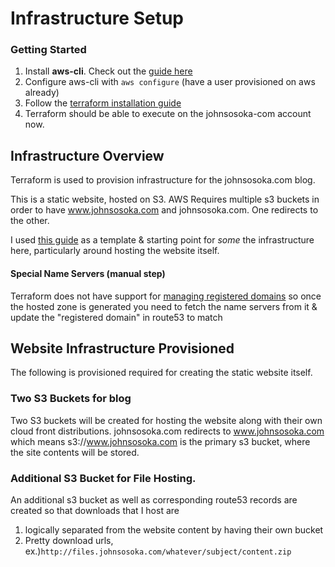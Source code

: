 # Infrastructure Setup

### Getting Started

1. Install **aws-cli**. Check out the [guide here](https://docs.aws.amazon.com/cli/latest/userguide/install-cliv2-linux.html)
2. Configure aws-cli with `aws configure` (have a user provisioned on aws already)
3. Follow the [terraform installation guide](https://learn.hashicorp.com/tutorials/terraform/install-cli?)
4. Terraform should be able to execute on the johnsosoka-com account now.

## Infrastructure Overview
Terraform is used to provision infrastructure for the johnsosoka.com blog.

This is a static website, hosted on S3. AWS Requires multiple s3 buckets in order to have www.johnsosoka.com and johnsosoka.com. One redirects to the other.

I used [this guide](https://medium.com/runatlantis/hosting-our-static-site-over-ssl-with-s3-acm-cloudfront-and-terraform-513b799aec0f) as a template & starting point for _some_ the
infrastructure here, particularly around hosting the website itself.

#### Special Name Servers (manual step)
Terraform does not have support for [managing registered domains](https://github.com/hashicorp/terraform-provider-aws/issues/88) so once the hosted zone is generated you need to
fetch the name servers from it & update the "registered domain" in route53 to match

## Website Infrastructure Provisioned
The following is provisioned required for creating the static website itself.

### Two S3 Buckets for blog
Two S3 buckets will be created for hosting the website along with their own cloud front distributions. johnsosoka.com redirects to www.johnsosoka.com which means s3://www.johnsosoka.com
is the primary s3 bucket, where the site contents will be stored.

### Additional S3 Bucket for File Hosting.
An additional s3 bucket as well as corresponding route53 records are created so that downloads that I host are
1. logically separated from the website content by having their own bucket
2. Pretty download urls, ex.)`http://files.johnsosoka.com/whatever/subject/content.zip`

